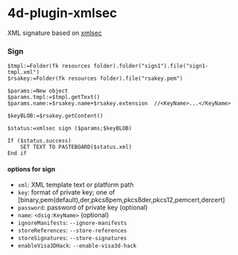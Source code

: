 # 4d-plugin-xmlsec
XML signature based on [xmlsec](https://www.aleksey.com/xmlsec/)

### Sign

```4d
$tmpl:=Folder(fk resources folder).folder("sign1").file("sign1-tmpl.xml")
$rsakey:=Folder(fk resources folder).file("rsakey.pem")

$params:=New object
$params.tmpl:=$tmpl.getText()
$params.name:=$rsakey.name+$rsakey.extension  //<KeyName>...</KeyName>

$keyBLOB:=$rsakey.getContent()

$status:=xmlsec sign ($params;$keyBLOB)

If ($status.success)
	SET TEXT TO PASTEBOARD($status.xml)
End if 
```

#### options for **sign**

* `xml`: XML template text or platform path  
* `key`: format of private key; one of \[binary,pem(default),der,pkcs8pem,pkcs8der,pkcs12,pemcert,dercert\]  
* `password`: password of private key (optional)  
* `name`: `<dsig:KeyName>` (optional)  
* `ignoreManifests`: `--ignore-manifests`
* `storeReferences`: `--store-references`
* `storeSignatures`: `--store-signatures`
* `enableVisa3DHack`: `--enable-visa3d-hack`
